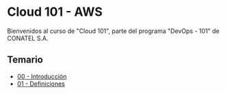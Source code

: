 # Cloud 101 - AWS

Bienvenidos al curso de "Cloud 101", parte del programa "DevOps - 101" de CONATEL S.A.

## Temario

- [00 - Introducción](./guias/00_introduccion.md)
- [01 - Definiciones](./guias/01_definiciones.md)
